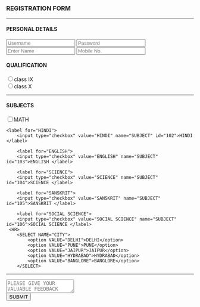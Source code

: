 <!DOCTYPE html>
<html lang="en">
<head>
    <meta charset="UTF-8">
    <meta name="viewport" content="width=device-width, initial-scale=1.0">
    <title>Document</title>
</head>
<body>
   <H3>REGISTRATION FORM</H3>
    <hr>
    <H4>PERSONAL DETAILS </H4>
    <!-- hey this is nikhil -->
    <form action="/action.php">
        <input type="text" placeholder="Username">
         <input type="password" placeholder="Password">
         <br>
        <input type="text" placeholder="Enter Name">
        <input type="text" placeholder="Mobile No.">
<H4>QUALIFICATION</H4>       <label for="1">
    <input type="radio" value="class IX" name="class" id="1">class IX </label>
    <label for="2">
        <BR>
    <input type="radio" value="class X" name="class" id="2">class X </label>
    <HR><H4>SUBJECTS</H4>
    <label for="MATH">
    <input type="checkbox" value="MATH" name="SUBJECT" id="101">MATH </label>
    
    <label for="HINDI">
        <input type="checkbox" value="HINDI" name="SUBJECT" id="102">HINDI </label>

        <label for="ENGLISH">
        <input type="checkbox" value="ENGLISH" name="SUBJECT" id="103">ENGLISH </label>

        <label for="SCIENCE">
        <input type="checkbox" value="SCIENCE" name="SUBJECT" id="104">SCIENCE </label>

        <label for="SANSKRIT">
        <input type="checkbox" value="SANSKRIT" name="SUBJECT" id="105">SANSKRIT </label>

        <label for="SOCIAL SCIENCE">
        <input type="checkbox" value="SOCIAL SCIENCE" name="SUBJECT" id="106">SOCIAL SCIENCE </label>
     <HR> 
        <SELECT NAME="CITY">
            <option VALUE="DELHI">DELHI</option>
            <option VALUE="PUNE">PUNE</option>
            <option VALUE="JAIPUR">JAIPUR</option>
            <option VALUE="HYDRABAD">HYDRABAD</option>
            <option VALUE="BANGLORE">BANGLORE</option>
        </SELECT>

<HR>
    <textarea NAME="FEEDBACK" PLACEHOLDER="PLEASE GIVE YOUR VALUABLE FEEDBACK HERE" WIDTH
="100"></textarea>
<BR>
    <input TYPE="SUBMIT" VALUE="SUBMIT">

</form>
</body>
</html> 
